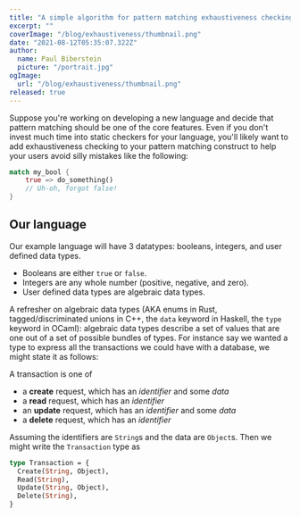 ```yaml
---
title: "A simple algorithm for pattern matching exhaustiveness checking"
excerpt: ""
coverImage: "/blog/exhaustiveness/thumbnail.png"
date: "2021-08-12T05:35:07.322Z"
author:
  name: Paul Biberstein
  picture: "/portrait.jpg"
ogImage:
  url: "/blog/exhaustiveness/thumbnail.png"
released: true
---
```


Suppose you're working on developing a new language and decide that pattern matching should be one of the core features. Even if you don't invest much time into static checkers for your language, you'll likely want to add exhaustiveness checking to your pattern matching construct to help your users avoid silly mistakes like the following:

```rust
match my_bool {
    true => do_something()
    // Uh-oh, forgot false!
}
```

## Our language

Our example language will have 3 datatypes: booleans, integers, and user defined data types.

- Booleans are either `true` or `false`.
- Integers are any whole number (positive, negative, and zero).
- User defined data types are algebraic data types.

A refresher on algebraic data types (AKA enums in Rust, tagged/discriminated unions in C++, the `data` keyword in Haskell, the `type` keyword in OCaml): algebraic data types describe a set of values that are one out of a set of possible bundles of types. For instance say we wanted a type to express all the transactions we could have with a database, we might state it as follows:

A transaction is one of

- a **create** request, which has an _identifier_ and some _data_
- a **read** request, which has an _identifier_
- an **update** request, which has an _identifier_ and some _data_
- a **delete** request, which has an _identifier_

Assuming the identifiers are `String`s and the data are `Object`s. Then we might write the `Transaction` type as

```ocaml
type Transaction = {
  Create(String, Object),
  Read(String),
  Update(String, Object),
  Delete(String),
}
```
